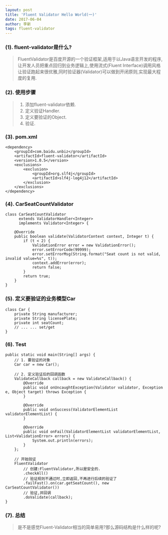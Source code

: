 ```yaml
---
layout: post
title: 'Fluent Validator Hello World(一)'
date: 2017-06-04
author: 李新
tags: fluent-validator
---
```


### (1). fluent-validator是什么?
> FluentValidator是百度开源的一个验证框架,适用于以Java语言开发的程序,让开发人员把重点回归到业务逻辑上,使用流式(Fluent Interface)调用风格让验证跑起来很优雅,同时验证器(Validator)可以做到开闭原则,实现最大程度的复用.  

### (2). 使用步骤
> 1. 添加fluent-validator依赖.  
> 2. 定义验证Handler.  
> 3. 定义要验证的Object.   
> 4. 验证.  

### (3). pom.xml
```
<dependency>
	<groupId>com.baidu.unbiz</groupId>
	<artifactId>fluent-validator</artifactId>
	<version>1.0.5</version>
	<exclusions>
		<exclusion>
			<groupId>org.slf4j</groupId>
			<artifactId>slf4j-log4j12</artifactId>
		</exclusion>
	</exclusions>
</dependency>
```
### (4). CarSeatCountValidator
```
class CarSeatCountValidator 
      extends ValidatorHandler<Integer> 
	  implements Validator<Integer> {
		  
	@Override
	public boolean validate(ValidatorContext context, Integer t) {
		if (t < 2) {
			ValidationError error = new ValidationError();
			error.setErrorCode(99999);
			error.setErrorMsg(String.format("Seat count is not valid, invalid value=%s", t));
			context.addError(error);
			return false;
		}
		return true;
	}
}
```
### (5). 定义要验证的业务模型Car
```
class Car {
	private String manufacturer;
	private String licensePlate;
	private int seatCount;
	// ... ... set/get
}
```
### (6). Test
```
public static void main(String[] args) {
	// 1. 要验证的对象
	Car car = new Car();
	
	// 2. 定义验证后的回调函数
	ValidateCallback callback = new ValidateCallback() {
		@Override
		public void onUncaughtException(Validator validator, Exception e, Object target) throws Exception {
		}

		@Override
		public void onSuccess(ValidatorElementList validatorElementList) {
		}

		@Override
		public void onFail(ValidatorElementList validatorElementList, List<ValidationError> errors) {
			System.out.println(errors);
		}
	};
	
	// 开始验证
	FluentValidator
		// 创建:FluentValidator,所以是安全的.
		.checkAll()
		// 验证规则不通过时,立即返回,不再进行后续的验证了
		.failFast().on(car.getSeatCount(), new CarSeatCountValidator())
		// 验证,并回调
		.doValidate(callback);
}
```
### (7). 总结
> 是不是感觉Fluent-Validator相当的简单易用?那么源码结构是什么样的呢?  
